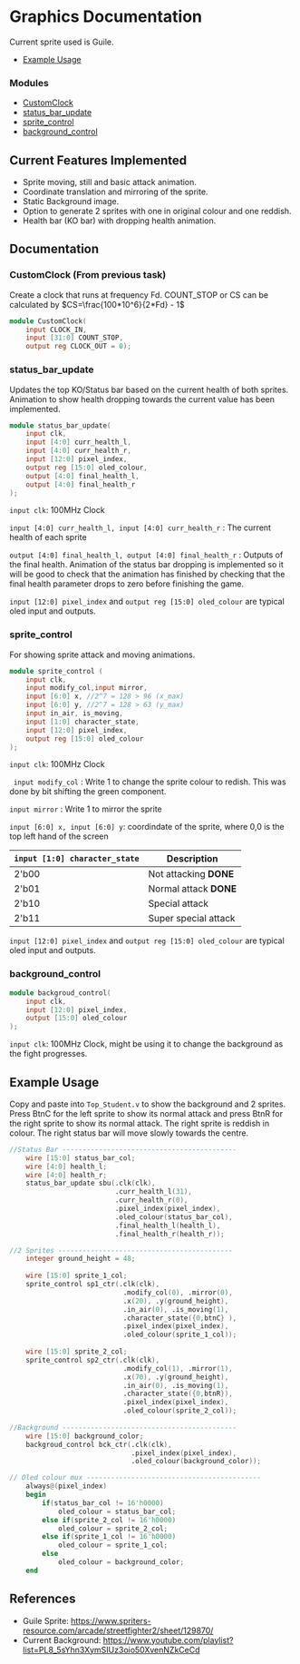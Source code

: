 # Graphics Documentation
Current sprite used is Guile.

- [Example Usage](#example-usage)

### Modules
- [CustomClock](#customclock-from-previous-task)
- [status_bar_update](#status_bar_update)
- [sprite_control](#sprite_control)
- [background_control](#background_control)

## Current Features Implemented
- Sprite moving, still and basic attack animation.
- Coordinate translation and mirroring of the sprite.
- Static Background image.
- Option to generate 2 sprites with one in original colour and one reddish.
- Health bar (KO bar) with dropping health animation.

## Documentation

### CustomClock (From previous task)
Create a clock that runs at frequency Fd. COUNT_STOP or CS can be calculated by 
$CS=\frac{100*10^6}{2*Fd} - 1$

```verilog
module CustomClock(
    input CLOCK_IN,
    input [31:0] COUNT_STOP,
    output reg CLOCK_OUT = 0);
```
### status_bar_update
Updates the top KO/Status bar based on the current health of both sprites. Animation to show health dropping towards the current value has been implemented.
```verilog
module status_bar_update(
    input clk,
    input [4:0] curr_health_l,
    input [4:0] curr_health_r,
    input [12:0] pixel_index,
    output reg [15:0] oled_colour,
    output [4:0] final_health_l,
    output [4:0] final_health_r 
);  
```
`input clk`: 100MHz Clock

`input [4:0] curr_health_l, input [4:0] curr_health_r` : The current health of each sprite

`output [4:0] final_health_l, output [4:0] final_health_r` : Outputs of the final health. Animation of the status bar dropping is implemented so it will be good to check that the animation has finished by checking that the final health parameter drops to zero before finishing the game.


`input [12:0] pixel_index` and `output reg [15:0] oled_colour` are typical oled input and outputs.

### sprite_control
For showing sprite attack and moving animations.
```verilog
module sprite_control (
    input clk,
    input modify_col,input mirror,
    input [6:0] x, //2^7 = 128 > 96 (x_max)
    input [6:0] y, //2^7 = 128 > 63 (y_max)
    input in_air, is_moving,
    input [1:0] character_state,
    input [12:0] pixel_index,
    output reg [15:0] oled_colour
);
```
`input clk`: 100MHz Clock

` input modify_col` : Write 1 to change the sprite colour to redish. This was done by bit shifting the green component.

`input mirror` : Write 1 to mirror the sprite

`input [6:0] x, input [6:0] y`: coordindate of the sprite, where 0,0 is the top left hand of the screen


| `input [1:0] character_state`  | Description             |
|--------------------------------|-------------------------|
| 2'b00                          | Not attacking  **DONE** |
| 2'b01                          | Normal attack  **DONE** |
| 2'b10                          | Special attack          |
| 2'b11                          | Super special attack    |

`input [12:0] pixel_index` and `output reg [15:0] oled_colour` are typical oled input and outputs.


### background_control
```verilog
module backgroud_control(
    input clk,
    input [12:0] pixel_index,
    output [15:0] oled_colour
);
```
`input clk`: 100MHz Clock, might be using it to change the background as the fight progresses.

## Example Usage
Copy and paste into `Top_Student.v` to show the background and 2 sprites. Press BtnC for the left sprite to show its normal attack and press BtnR for the right sprite to show its normal attack. The right sprite is reddish in colour. The right status bar will move slowly towards the centre.
```verilog
//Status Bar -------------------------------------------
    wire [15:0] status_bar_col;
    wire [4:0] health_l;
    wire [4:0] health_r;
    status_bar_update sbu(.clk(clk),
                          .curr_health_l(31),
                          .curr_health_r(0),
                          .pixel_index(pixel_index),
                          .oled_colour(status_bar_col),
                          .final_health_l(health_l),
                          .final_health_r(health_r));

//2 Sprites -------------------------------------------
    integer ground_height = 48;
    
    wire [15:0] sprite_1_col;
    sprite_control sp1_ctr(.clk(clk),
                            .modify_col(0), .mirror(0),
                            .x(20), .y(ground_height),
                            .in_air(0), .is_moving(1),
                            .character_state({0,btnC} ),
                            .pixel_index(pixel_index),
                            .oled_colour(sprite_1_col));
                            
    wire [15:0] sprite_2_col;
    sprite_control sp2_ctr(.clk(clk),
                            .modify_col(1), .mirror(1),
                            .x(70), .y(ground_height),
                            .in_air(0), .is_moving(1),
                            .character_state({0,btnR}),
                            .pixel_index(pixel_index),
                            .oled_colour(sprite_2_col));                             
                          
//Background -------------------------------------------  
    wire [15:0] background_color;
    backgroud_control bck_ctr(.clk(clk),
                              .pixel_index(pixel_index),
                              .oled_colour(background_color));

// Oled colour mux -------------------------------------------    
    always@(pixel_index)
    begin
        if(status_bar_col != 16'h0000)
            oled_colour = status_bar_col;
        else if(sprite_2_col != 16'h0000)
            oled_colour = sprite_2_col;
        else if(sprite_1_col != 16'h0000)
            oled_colour = sprite_1_col;           
        else
            oled_colour = background_color;
    end
```

## References
- Guile Sprite: https://www.spriters-resource.com/arcade/streetfighter2/sheet/129870/
- Current Background: https://www.youtube.com/playlist?list=PL8_5sYhn3XymSIUz3oio50XvenNZkCeCd